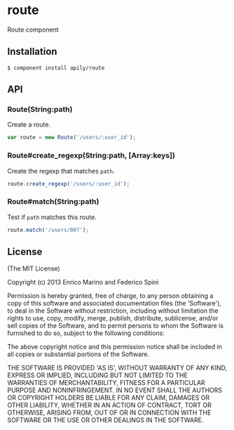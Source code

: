 # route

Route component

## Installation

    $ component install apily/route

## API

### Route(String:path)

Create a route.

```js
var route = new Route('/users/:user_id');
```

### Route#create_regexp(String:path, [Array:keys])

Create the regexp that matches `path`.

```js
route.create_regexp('/users/:user_id');
```

### Route#match(String:path)

Test if `path` matches this route.

```js
route.match('/users/007');
```


## License

(The MIT License)

Copyright (c) 2013 Enrico Marino and Federico Spini

Permission is hereby granted, free of charge, to any person obtaining
a copy of this software and associated documentation files (the
'Software'), to deal in the Software without restriction, including
without limitation the rights to use, copy, modify, merge, publish,
distribute, sublicense, and/or sell copies of the Software, and to
permit persons to whom the Software is furnished to do so, subject to
the following conditions:

The above copyright notice and this permission notice shall be
included in all copies or substantial portions of the Software.

THE SOFTWARE IS PROVIDED 'AS IS', WITHOUT WARRANTY OF ANY KIND,
EXPRESS OR IMPLIED, INCLUDING BUT NOT LIMITED TO THE WARRANTIES OF
MERCHANTABILITY, FITNESS FOR A PARTICULAR PURPOSE AND NONINFRINGEMENT.
IN NO EVENT SHALL THE AUTHORS OR COPYRIGHT HOLDERS BE LIABLE FOR ANY
CLAIM, DAMAGES OR OTHER LIABILITY, WHETHER IN AN ACTION OF CONTRACT,
TORT OR OTHERWISE, ARISING FROM, OUT OF OR IN CONNECTION WITH THE
SOFTWARE OR THE USE OR OTHER DEALINGS IN THE SOFTWARE.
